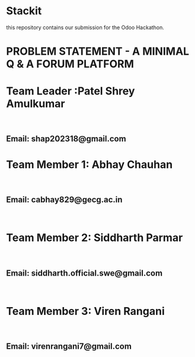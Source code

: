 # Stackit
this repository contains our submission for the Odoo Hackathon.

# PROBLEM STATEMENT - A MINIMAL Q & A FORUM PLATFORM
<h1>Team Leader :Patel Shrey Amulkumar</h1><br>
<h2>Email: shap202318@gmail.com<br>
<h1>Team Member 1: Abhay Chauhan</h1><br>
<h2>Email: cabhay829@gecg.ac.in</h2><br>
<h1>Team Member 2: Siddharth Parmar</h1><br>
<h2>Email: siddharth.official.swe@gmail.com</h2><br>
<h1>Team Member 3: Viren Rangani</h1><br>
<h2>Email: virenrangani7@gmail.com</h2><br>

